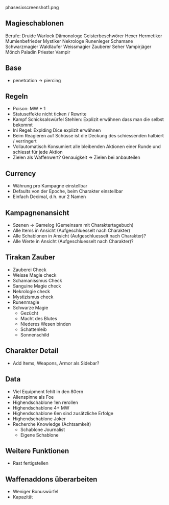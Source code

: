 phasesixscreenshot1.png

## Magieschablonen

Berufe:
  Druide
  Warlock
  Dämonologe
  Geisterbeschwörer
  Hexer
  Hermetiker
  Mumienbefrieder
  Mystiker
  Nekrologe
  Runenleger
  Schamane
  Schwarzmagier
  Waldläufer
  Weissmagier
  Zauberer
  Seher
  Vampirjäger
  Mönch
  Paladin
  Priester
  Vampir
  

## Base

- penetration -> piercing

## Regeln

- Poison: MW + 1
- Statuseffekte nicht ticken / Rewrite
- Kampf Schicksalswürfel Stehlen: Explizit erwähnen dass man die selbst bekommt
- Ini Regel: Explding Dice explizit erwähnen
- Beim Reagieren auf Schüsse ist die Deckung des schiessenden halbiert / verringert
- Vollautomatisch Konsumiert alle bleibenden Aktionen einer Runde und schiesst für jede Aktion
- Zielen als Waffenwert? Genauigkeit -> Zielen bei anbauteilen

## Currency

- Währung pro Kampagne einstellbar
- Defaults von der Epoche, beim Charakter einstellbar
- Einfach Decimal, d.h. nur 2 Namen


## Kampagnenansicht

- Szenen -> Gamelog (Gemeinsam mit Charaktertagebuch)
- Alle Items in Ansicht (Aufgeschluesselt nach Charakter)
- Alle Schablonen in Ansicht (Aufgeschluesselt nach Charakter)?
- Alle Werte in Ansicht (Aufgeschluesselt nach Charakter)?

## Tirakan Zauber

- Zauberei Check
- Weisse Magie check
- Schamanissmus Check
- Sanguine Magie check
- Nekrologie check
- Mystizismus check
- Runenmagie
- Schwarze Magie
  - Gezücht
  - Macht des Blutes
  - Niederes Wesen binden
  - Schattenleib
  - Sonnenschild

## Charakter Detail

- Add Items, Weapons, Armor als Sidebar?

## Data

- Viel Equipment fehlt in den 80ern
- Alienspinne als Foe
- Highendschablone 1en rerollen
- Highendschablone 4+ MW
- Highendschablone 6en sind zusätzliche Erfolge
- Highendschablone Joker
- Recherche Knowledge (Achtsamkeit)
  - Schablone Journalist
  - Eigene Schablone


## Weitere Funktionen

- Rast fertigstellen


## Waffenaddons überarbeiten

- Weniger Bonuswürfel
- Kapazität
